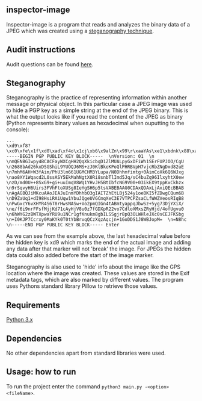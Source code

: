 ## inspector-image

Inspector-image is a program that reads and analyzes the binary data of a JPEG which was created using a [steganography technique](#steganography).

## Audit instructions

Audit questions can be found [here](https://github.com/01-edu/public/tree/master/subjects/cybersecurity/inspector-image/audit).

## Steganography

Steganography is the practice of representing information within another message or physical object. In this particular case a JPEG image was used to hide a PGP key as a simple string at the end of the JPEG binary. This is what the output looks like if you read the content of the JPEG as binary (Python represents binary values as hexadecimal when ouputting to the console):

```
...
\xd9\xf8?\xc0\xfe\x1f\xd0\xad\xf4o\x1cj\xb6\x9alZn\x99\r\xaaYAs\xe1\xbdnk\x88\xa1X\xd4\x08\xd2Yc\x8eGU\xc0wEf\xc9\x00\xd0\x07A\xe1O\xf4O\xdak\xe2N\x9di\xfb\x9bK\x9f\x07\xf8KV\x9a\x08\xfeX\xe5\xbe\x92\xeb[\xb7\x92\xe5\x94p\xd34\x16Vq4\x87\xe61\xda\xc0\x84\xed\x8d\x00\x00\xff\xd9Enter   -----BEGIN PGP PUBLIC KEY BLOCK-----  \nVersion: 01  \n  \nmQENBGIwpy4BCACFayWXCgHH2QqXkicbqD1ZlMUALpyGxDFiWh1SErFUPJOO/CgU  \n2688bAd26kxDSGShiL9YUOQJ6MS+zJ0KlBkeKPoQlPHRBVpH7vjcRbZNgDxd82uE  \n7mhM6AH+W3fAim/PhU3lm661UGMCHM3YLupa/N0Dhhmfimtg+0AimCoXk6Q6WJxg  \nao8XY1Wqacd2L0ssASY5EkMahNgtX0Ri8snbTlImd5Jq/sC4buZq96IlxyhtX0ew  \nzD/md0U++8SxG9+gi+uuImqV8Wq1YHvJH5BtIbfcNG9V00+03ikEX9tppKxCkhzx  \n9rSqvyH6Uirs3FVhFtoXUSg8IeYgSH6p5tsVABEBAAG0CDAxQDAxLjAxiQEcBBAB  \nAgAGBQJiMKcuAAoJEAJuInmYDhhbO3gIAITZhEtLBj524y1oeBKI5fZDwgCQum6B  \nD9ZaUq1+dI98HsiRAiUqw1YbuJQgeUVGCmqXeC3E7VTPCPZsaCLfWWZVeosRIqB8  \nPwGxcY6vXHYR4S6T8rHwsNASw+Vo2pmQIGn4tABmtyappqJbwSz+5yg73DjYXiX/  \ne/f6i9nrFFsfMjjKd71cAyHjV8u0z7fGDXpR22vo7CdloXMxsZRyHjd/4ofUgvu0  \n6hWYG2zBWTXpwaYRU9u1NCr1gfKnukm8gbILSSgjr8pQ3OLWHleJXc0sCEJFKSbg  \n+I0KJP7Ccrxy0MaKYk0T0tYbBrvqQCzXqzAqcjn+1GoDDS1J8WBJopM=  \n=N8hc  \n-----END PGP PUBLIC KEY BLOCK----- Enter
```

As we can see from the example above, the last hexadecimal value before the hidden key is xd9 which marks the end of the actual image and adding any data after that marker will not 'break' the image. For JPEGs the hidden data could also added before the start of the image marker.

Steganography is also used to 'hide' info about the image like the GPS location where the image was created. These values are stored in the Exif metadata tags, which are also marked by different values. The program uses Pythons standard library Pillow to retrieve those values.

## Requirements

[Python 3.x](https://www.python.org/downloads/)

## Dependencies

No other dependencies apart from standard libraries were used.

## Usage: how to run

To run the project enter the command `python3 main.py -<option> <fileName>`.
